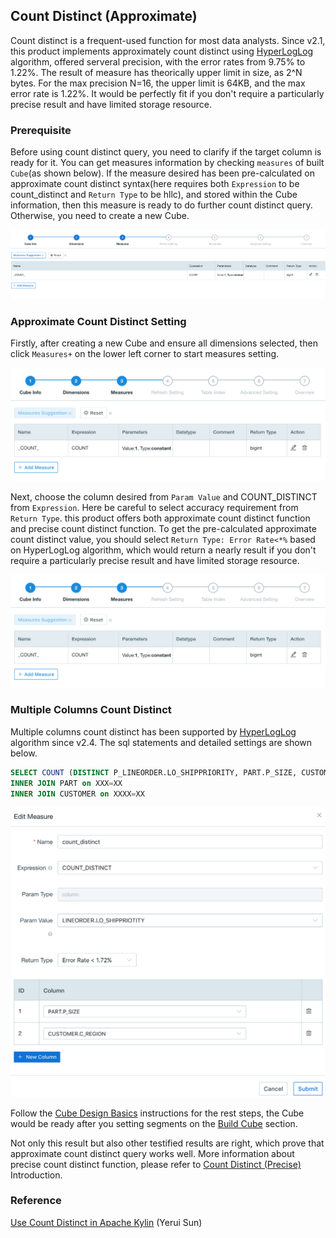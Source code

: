 ## Count Distinct (Approximate)

Count distinct is a frequent-used function for most data analysts. Since v2.1, this product implements approximately count distinct using [HyperLogLog](https://hal.inria.fr/hal-00406166/document) algorithm, offered serveral precision, with the error rates from 9.75% to 1.22%. The result of measure has theorically upper limit in size, as 2^N bytes. For the max precision N=16, the upper limit is 64KB, and the max error rate is 1.22%. It would be perfectly fit if you don't require a particularly precise result and have limited storage resource. 



### Prerequisite

Before using count distinct query, you need to clarify if the target column is ready for it. You can get measures information by checking `measures` of built `Cube`(as shown below). If the measure desired has been pre-calculated on approximate count distinct syntax(here requires both `Expression` to be count_distinct and `Return Type` to be hllc), and stored within the Cube information, then this measure is ready to do further count distinct query. Otherwise, you need to create a new Cube.

![](../images/count_distinct/cd_measures.png)



### Approximate Count Distinct Setting

Firstly, after creating a new Cube and ensure all dimensions selected, then click `Measures+` on the lower left corner to start measures setting.  

![](../images/count_distinct/cd_measures_add.png)

Next, choose the column desired from `Param Value` and COUNT_DISTINCT from `Expression`. Here be careful to select accuracy requirement from `Return Type`.  this product offers both approximate count distinct function and precise count distinct function. To get the pre-calculated approximate count distinct value, you should select  `Return Type: Error Rate<*%` based on HyperLogLog algorithm, which would return a nearly result if you don't require a particularly precise result and have limited storage resource. 

![](../images/count_distinct/cd_measures_add.png)



### Multiple Columns Count Distinct

Multiple columns count distinct has been supported by [HyperLogLog](https://hal.inria.fr/hal-00406166/document) algorithm since v2.4. The sql statements and detailed settings are shown below.

```sql
SELECT COUNT (DISTINCT P_LINEORDER.LO_SHIPPRIORITY, PART.P_SIZE, CUSTOMER.C_REGION) FROM P_LINEORDER 
INNER JOIN PART on XXX=XX
INNER JOIN CUSTOMER on XXXX=XX
```

![](../images/count_distinct/cd_measures_add.3.png)

Follow the [Cube Design Basics](../create_cube.en.md) instructions for the rest steps, the Cube would be ready after you setting segments on the [Build Cube](../../build_cube.en.md) section.

Not only this result but also other testified results are right, which prove that approximate count distinct query works well. More information about precise count distinct function, please refer to [Count Distinct (Precise)](count_distinct_bitmap.en.md) Introduction.



### Reference

[Use Count Distinct in Apache Kylin](http://kylin.apache.org/blog/2016/08/01/count-distinct-in-kylin/) (Yerui Sun)

